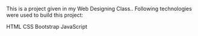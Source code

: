 This is a project given in my Web Designing Class..
Following technologies were used to build this project:

HTML
CSS
Bootstrap 
JavaScript
